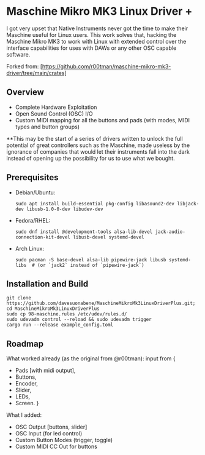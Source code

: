 # Maschine Mikro MK3 Linux Driver +
I got very upset that Native Instruments never got the time to make their Maschine useful for Linux users.
This work solves that, hacking the Maschine Mikro MK3 to work with Linux with extended control over the interface capabilities for uses with DAWs or any other OSC capable software.

Forked from: [https://github.com/r00tman/maschine-mikro-mk3-driver/tree/main/crates]

## Overview

- Complete Hardware Exploitation
- Open Sound Control (OSC) I/O
- Custom MIDI mapping for all the buttons and pads (with modes, MIDI types and button groups)

**This may be the start of a series of drivers written to unlock the full potential of great controllers such as the Maschine, made useless by the ignorance of companies that would let their instruments fall into the dark instead of opening up the possibility for us to use what we bought.

## Prerequisites

- Debian/Ubuntu:
  ```
  sudo apt install build-essential pkg-config libasound2-dev libjack-dev libusb-1.0-0-dev libudev-dev
  ```
- Fedora/RHEL:
  ```
  sudo dnf install @development-tools alsa-lib-devel jack-audio-connection-kit-devel libusb-devel systemd-devel
  ```
- Arch Linux:
  ```
  sudo pacman -S base-devel alsa-lib pipewire-jack libusb systemd-libs  # (or `jack2` instead of `pipewire-jack`)
  ``` 

## Installation and Build

```shell
git clone https://github.com/davesuonabene/MaschineMikroMk3LinuxDriverPlus.git; cd MaschineMikroMk3LinuxDriverPlus
sudo cp 98-maschine.rules /etc/udev/rules.d/
sudo udevadm control --reload && sudo udevadm trigger
cargo run --release example_config.toml
```

## Roadmap

What worked already (as the original from @r00tman):
input from {
 - Pads [with midi output],
 - Buttons,
 - Encoder,
 - Slider,
 - LEDs,
 - Screen.
}

What I added:
 - OSC Output [buttons, slider]
 - OSC Input (for led control)
 - Custom Button Modes (trigger, toggle)
 - Custom MIDI CC Out for buttons
